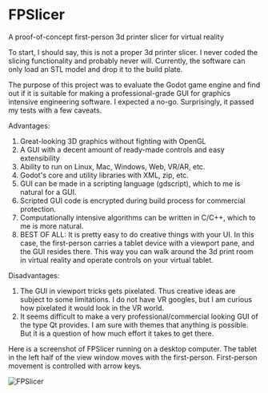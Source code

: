 # FPSlicer
A proof-of-concept first-person 3d printer slicer for virtual reality

To start, I should say, this is not a proper 3d printer slicer.  I never coded the slicing functionality and probably never will.  Currently, the software can only load an STL model and drop it to the build plate.  

The purpose of this project was to evaluate the Godot game engine and find out if it is suitable for making a professional-grade GUI for graphics intensive engineering software.  I expected a no-go.  Surprisingly, it passed my tests with a few caveats.

Advantages:
1. Great-looking 3D graphics without fighting with OpenGL
2. A GUI with a decent amount of ready-made controls and easy extensibility
3. Ability to run on Linux, Mac, Windows, Web, VR/AR, etc.
4. Godot's core and utility libraries with XML, zip, etc.
5. GUI can be made in a scripting language (gdscript), which to me is natural for a GUI.
6. Scripted GUI code is encrypted during build process for commercial protection.
7. Computationally intensive algorithms can be written in C/C++, which to me is more natural.
8. BEST OF ALL: It is pretty easy to do creative things with your UI.  In this case, the first-person carries a tablet device with a viewport pane, and the GUI resides there.  This way you can walk around the 3d print room in virtual reality and operate controls on your virtual tablet.

Disadvantages:
1. The GUI in viewport tricks gets pixelated.  Thus creative ideas are subject to some limitations.  I do not have VR googles, but I am curious how pixelated it would look in the VR world.
2. It seems difficult to make a very professional/commercial looking GUI of the type Qt provides.  I am sure with themes that anything is possible.  But it is a question of how much effort it takes to get there.

Here is a screenshot of FPSlicer running on a desktop computer.  The tablet in the left half of the view window moves with the first-person.  First-person movement is controlled with arrow keys.

![FPSlicer](https://github.com/scline/FPSlicer/FPSlicerDemoImage1.png?raw=true)
